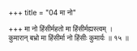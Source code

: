 +++
title = "04 मा नो"

+++
मा नो हिंसीर्महतो मा हिंसीर्मह्यस्त्वम् ।  
कुमारान् बभ्रो मा हिंसीर्मा नो हिंसीः कुमार्यः ॥ १५ ॥